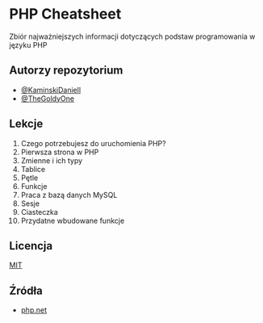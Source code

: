 
# PHP Cheatsheet

Zbiór najważniejszych informacji dotyczących podstaw programowania w języku PHP


## Autorzy repozytorium

- [@KaminskiDaniell](https://www.github.com/kaminskidaniell)
- [@TheGoldyOne](https://www.github.com/thegoldyone)


## Lekcje

1. Czego potrzebujesz do uruchomienia PHP?
2. Pierwsza strona w PHP
3. Zmienne i ich typy
4. Tablice
5. Pętle
6. Funkcje
7. Praca z bazą danych MySQL
8. Sesje
9. Ciasteczka
10. Przydatne wbudowane funkcje

## Licencja

[MIT](https://choosealicense.com/licenses/mit/)


## Źródła

 - [php.net](https://www.php.net/)

